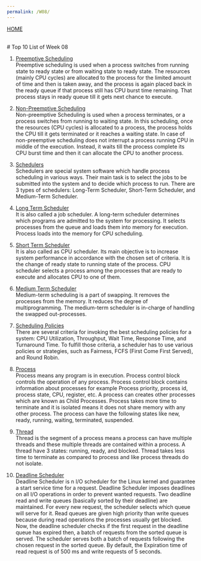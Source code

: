 ```yaml
---
permalink: /W08/
---
```

[HOME](../)

<br>
# Top 10 List of Week 08

1. [Preemptive Scheduling](https://www.geeksforgeeks.org/preemptive-and-non-preemptive-scheduling/)<br>
Preemptive scheduling is used when a process switches from running state to ready state or from waiting state to
ready state. The resources (mainly CPU cycles) are allocated to the process for the limited amount of time and then
is taken away, and the process is again placed back in the ready queue if that process still has CPU burst time
remaining. That process stays in ready queue till it gets next chance to execute.

2. [Non-Preemptive Scheduling](https://www.geeksforgeeks.org/preemptive-and-non-preemptive-scheduling/)<br>
Non-preemptive Scheduling is used when a process terminates, or a process switches from running to waiting state. In
this scheduling, once the resources (CPU cycles) is allocated to a process, the process holds the CPU till it gets
terminated or it reaches a waiting state. In case of non-preemptive scheduling does not interrupt a process running
CPU in middle of the execution. Instead, it waits till the process complete its CPU burst time and then it can allocate
the CPU to another process.

3. [Schedulers](https://www.tutorialspoint.com/operating_system/os_process_scheduling.htm)<br>
Schedulers are special system software which handle process scheduling in various ways. Their main task is to select
the jobs to be submitted into the system and to decide which process to run. There are 3 types of schedulers:
Long-Term Scheduler, Short-Term Scheduler, and Medium-Term Scheduler.

4. [Long Term Scheduler](https://www.tutorialspoint.com/operating_system/os_process_scheduling.htm)<br>
It is also called a job scheduler. A long-term scheduler determines which programs are admitted to the system for
processing. It selects processes from the queue and loads them into memory for execution. Process loads into the
memory for CPU scheduling.

5. [Short Term Scheduler](https://www.tutorialspoint.com/operating_system/os_process_scheduling.htm)<br>
It is also called as CPU scheduler. Its main objective is to increase system performance in accordance with the chosen
set of criteria. It is the change of ready state to running state of the process. CPU scheduler selects a process among
the processes that are ready to execute and allocates CPU to one of them.

6. [Medium Term Scheduler](https://www.tutorialspoint.com/operating_system/os_process_scheduling.htm)<br>
Medium-term scheduling is a part of swapping. It removes the processes from the memory. It reduces the degree of
multiprogramming. The medium-term scheduler is in-charge of handling the swapped out-processes.

7. [Scheduling Policies](https://study.com/academy/lesson/scheduling-policies-for-operating-systems-importance-criteria.html)<br>
There are several criteria for invoking the best scheduling policies for a system: CPU Utilization, Throughput, Wait
Time, Response Time, and Turnaround Time. To fulfill those criteria, a scheduler has to use various policies or strategies,
such as Fairness, FCFS (First Come First Served), and Round Robin.

8. [Process](https://www.geeksforgeeks.org/difference-between-process-and-thread/)<br>
Process means any program is in execution. Process control block controls the operation of any process. Process control
block contains information about processes for example Process priority, process id, process state, CPU, register, etc.
A process can creates other processes which are known as Child Processes. Process takes more time to terminate and it
is isolated means it does not share memory with any other process. The process can have the following states like new,
ready, running, waiting, terminated, suspended.

9. [Thread](https://www.geeksforgeeks.org/difference-between-process-and-thread/)<br>
Thread is the segment of a process means a process can have multiple threads and these multiple threads are contained
within a process. A thread have 3 states: running, ready, and blocked. Thread takes less time to terminate as compared
to process and like process threads do not isolate.

10. [Deadline Scheduler](https://www.geeksforgeeks.org/deadline-scheduler-in-operating-system/)<br>
Deadline Scheduler is n I/O scheduler for the Linux kernel and guarantee a start service time for a request. Deadline
Scheduler imposes deadlines on all I/O operations in order to prevent wanted requests. Two deadline read and write queues
(basically sorted by their deadline) are maintained. For every new request, the scheduler selects which queue will serve
for it. Read queues are given high priority than write queues because during read operations the processes usually get
blocked. Now, the deadline scheduler checks if the first request in the deadline queue has expired then, a batch of
requests from the sorted queue is served. The scheduler serves both a batch of requests following the chosen request in
the sorted queue. By default, the Expiration time of read request is of 500 ms and write requests of 5 seconds.
